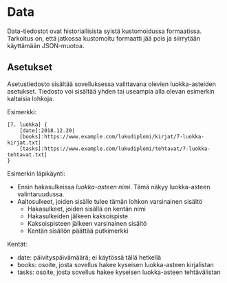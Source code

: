 # Data

Data-tiedostot ovat historiallisista syistä kustomoidussa formaatissa. Tarkoitus on, että jatkossa kustomoitu formaatti jää pois ja siirrytään käyttämään JSON-muotoa.

## Asetukset

Asetustiedosto sisältää sovelluksessa valittavana olevien luokka-asteiden asetukset. Tiedosto voi sisältää yhden tai useampia alla olevan esimerkin kaltaisia lohkoja.

Esimerkki:

```
[7. luokka] {
	[date]:2018.12.20|
	[books]:https://www.example.com/lukudiplomi/kirjat/7-luokka-kirjat.txt|
	[tasks]:https://www.example.com/lukudiplomi/tehtavat/7-luokka-tehtavat.txt|
}
```

Esimerkin läpikäynti:

- Ensin hakasulkeissa _luokka-asteen nimi_. Tämä näkyy luokka-asteen valintaruudussa.
- Aaltosulkeet, joiden sisälle tulee tämän lohkon varsinainen sisältö
  - Hakasulkeet, joiden sisällä on kentän nimi
  - Hakasulkeiden jälkeen kaksoispiste
  - Kaksoispisteen jälkeen varsinainen sisältö
  - Kentän sisällön päättää putkimerkki

Kentät:

- date: päivityspäivämäärä; ei käytössä tällä hetkellä
- books: osoite, josta sovellus hakee kyseisen luokka-asteen kirjalistan
- tasks: osoite, josta sovellus hakee kyseisen luokka-asteen tehtävälistan
